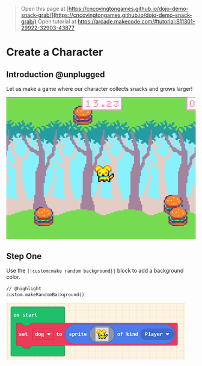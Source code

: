  
> Open this page at [https://cncovingtongames.github.io/dojo-demo-snack-grab/](https://cncovingtongames.github.io/dojo-demo-snack-grab/)
> Open tutorial at https://arcade.makecode.com/#tutorial:S11301-29922-32903-43877

# Create a Character

## Introduction @unplugged

Let us make a game where our character collects snacks and grows larger!

![Image description](https://raw.githubusercontent.com/cncovingtongames/dojo-demo-snack-grab/master/demoImages/Gameplay2.gif)

## Step One

Use the ``||custom:make random background||`` block to add a background color.

```blocks
// @highlight
custom.makeRandomBackground()
```

![Image description](https://raw.githubusercontent.com/cncovingtongames/dojo-demo-snack-grab/master/demoImages/img1.png)
